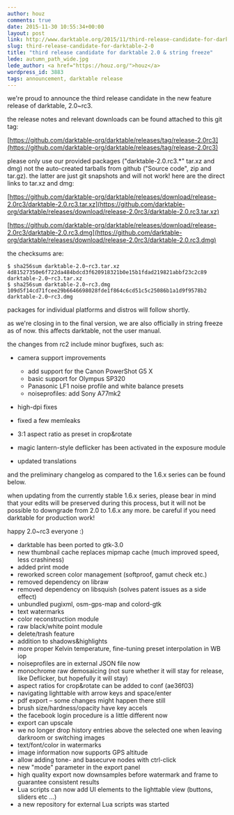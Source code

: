 ```yaml
---
author: houz
comments: true
date: 2015-11-30 10:55:34+00:00
layout: post
link: http://www.darktable.org/2015/11/third-release-candidate-for-darktable-2-0/
slug: third-release-candidate-for-darktable-2-0
title: "third release candidate for darktable 2.0 & string freeze"
lede: autumn_path_wide.jpg
lede_author: <a href="https://houz.org/">houz</a>
wordpress_id: 3883
tags: announcement, darktable release
---
```


we're proud to announce the third release candidate in the new feature release of darktable, 2.0~rc3.

the release notes and relevant downloads can be found attached to this git tag:

[https://github.com/darktable-org/darktable/releases/tag/release-2.0rc3](https://github.com/darktable-org/darktable/releases/tag/release-2.0rc3)

please only use our provided packages ("darktable-2.0.rc3.*" tar.xz and dmg) not the auto-created tarballs from github ("Source code", zip and tar.gz). the latter are just git snapshots and will not work! here are the direct links to tar.xz and dmg:

[https://github.com/darktable-org/darktable/releases/download/release-2.0rc3/darktable-2.0.rc3.tar.xz](https://github.com/darktable-org/darktable/releases/download/release-2.0rc3/darktable-2.0.rc3.tar.xz)

[https://github.com/darktable-org/darktable/releases/download/release-2.0rc3/darktable-2.0.rc3.dmg](https://github.com/darktable-org/darktable/releases/download/release-2.0rc3/darktable-2.0.rc3.dmg)

the checksums are:

    $ sha256sum darktable-2.0~rc3.tar.xz
    4d81527350e6f722da484bdcd3f620918321b0e15b1fdad219821abbf23c2c89
    darktable-2.0~rc3.tar.xz
    $ sha256sum darktable-2.0~rc3.dmg
    109d5f14cd71fcee29b6646698028fde1f864c6cd51c5c25086b1a1d9f9578b2
    darktable-2.0~rc3.dmg

packages for individual platforms and distros will follow shortly.

as we're closing in to the final version, we are also officially in string freeze as of now. this affects darktable, not the user manual.

the changes from rc2 include minor bugfixes, such as:

* camera support improvements

    * add support for the Canon PowerShot G5 X
    * basic support for Olympus SP320
    * Panasonic LF1 noise profile and white balance presets
    * noiseprofiles: add Sony A77mk2

* high-dpi fixes
* fixed a few memleaks
* 3:1 aspect ratio as preset in crop&rotate
* magic lantern-style deflicker has been activated in the exposure module
* updated translations

and the preliminary changelog as compared to the 1.6.x series can be found below.

when updating from the currently stable 1.6.x series, please bear in mind that your edits will be preserved during this process, but it will not be possible to downgrade from 2.0 to 1.6.x any more. be careful if you need darktable for production work!

happy 2.0~rc3 everyone :)


* darktable has been ported to gtk-3.0
* new thumbnail cache replaces mipmap cache (much improved speed, less crashiness)
* added print mode
* reworked screen color management (softproof, gamut check etc.)
* removed dependency on libraw
* removed dependency on libsquish (solves patent issues as a side effect)
* unbundled pugixml, osm-gps-map and colord-gtk
* text watermarks
* color reconstruction module
* raw black/white point module
* delete/trash feature
* addition to shadows&highlights
* more proper Kelvin temperature, fine-tuning preset interpolation in WB iop
* noiseprofiles are in external JSON file now
* monochrome raw demosaicing (not sure whether it will stay for release, like Deflicker, but hopefully it will stay)
* aspect ratios for crop&rotate can be added to conf (ae36f03)
* navigating lighttable with arrow keys and space/enter
* pdf export&nbsp;– some changes might happen there still
* brush size/hardness/opacity have key accels
* the facebook login procedure is a little different now
* export can upscale
* we no longer drop history entries above the selected one when leaving darkroom or switching images
* text/font/color in watermarks
* image information now supports GPS altitude
* allow adding tone- and basecurve nodes with ctrl-click
* new "mode" parameter in the export panel
* high quality export now downsamples before watermark and frame to guarantee consistent results
* Lua scripts can now add UI elements to the lighttable view (buttons, sliders etc …)
* a new repository for external Lua scripts was started


